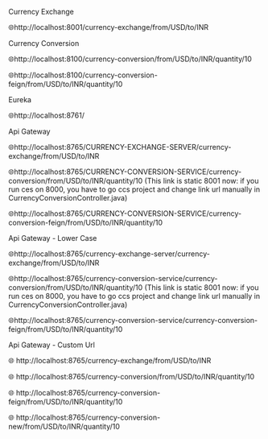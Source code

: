 Currency Exchange

🌐http://localhost:8001/currency-exchange/from/USD/to/INR

Currency Conversion

🌐http://localhost:8100/currency-conversion/from/USD/to/INR/quantity/10

🌐http://localhost:8100/currency-conversion-feign/from/USD/to/INR/quantity/10

Eureka

🌐http://localhost:8761/

Api Gateway

🌐http://localhost:8765/CURRENCY-EXCHANGE-SERVER/currency-exchange/from/USD/to/INR

🌐http://localhost:8765/CURRENCY-CONVERSION-SERVICE/currency-conversion/from/USD/to/INR/quantity/10 (This link is static 8001 now: if you run ces on 8000, you have to go ccs project and change link url manually in CurrencyConversionController.java)

🌐http://localhost:8765/CURRENCY-CONVERSION-SERVICE/currency-conversion-feign/from/USD/to/INR/quantity/10

Api Gateway - Lower Case

🌐http://localhost:8765/currency-exchange-server/currency-exchange/from/USD/to/INR

🌐http://localhost:8765/currency-conversion-service/currency-conversion/from/USD/to/INR/quantity/10 (This link is static 8001 now: if you run ces on 8000, you have to go ccs project and change link url manually in CurrencyConversionController.java)

🌐http://localhost:8765/currency-conversion-service/currency-conversion-feign/from/USD/to/INR/quantity/10

Api Gateway - Custom Url

🌐 http://localhost:8765/currency-exchange/from/USD/to/INR

🌐 http://localhost:8765/currency-conversion/from/USD/to/INR/quantity/10

🌐 http://localhost:8765/currency-conversion-feign/from/USD/to/INR/quantity/10

🌐 http://localhost:8765/currency-conversion-new/from/USD/to/INR/quantity/10
